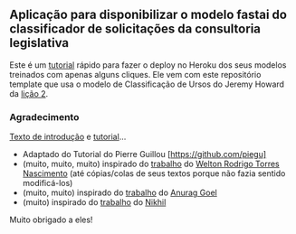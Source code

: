 ## Aplicação para disponibilizar o modelo fastai do classificador de solicitações da consultoria legislativa

Este é um [tutorial](tutorial/Web_app_fastai.md) rápido para fazer o deploy no Heroku dos seus modelos treinados com apenas alguns cliques. Ele vem com este repositório template que usa o modelo de Classificação de Ursos do Jeremy Howard da [lição 2](https://www.youtube.com/watch?v=Egp4Zajhzog&feature=youtu.be).

### Agradecimento

[Texto de introdução](README.md) e [tutorial](tutorial/Web_app_fastai.md)...
- Adaptado do Tutorial do Pierre Guillou [https://github.com/piegu]
- (muito, muito, muito) inspirado do [trabalho](https://github.com/weltonrodrigo/fastai-v3) do [Welton Rodrigo Torres Nascimento](https://github.com/weltonrodrigo) (até cópias/colas de seus textos porque não fazia sentido modificá-los)
- (muito, muito) inspirado do [trabalho](https://github.com/render-examples/fastai-v3) do [Anurag Goel](https://github.com/anurag)
- (muito) inspirado do [trabalho](https://github.com/nikhilno1/healthy-or-not/blob/master/heroku-deploy.md) do [Nikhil](https://github.com/nikhilno1)

Muito obrigado a eles!
